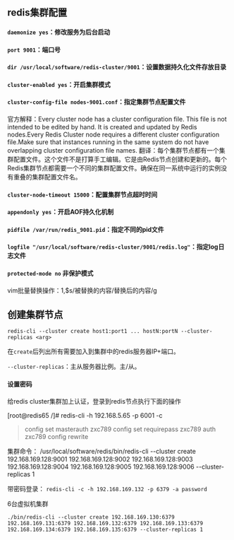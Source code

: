 ## redis集群配置
#### `daemonize yes`：修改服务为后台启动

#### `port 9001`：端口号

#### `dir /usr/local/software/redis-cluster/9001`：设置数据持久化文件存放目录

#### `cluster-enabled yes`：开启集群模式

#### `cluster-config-file nodes-9001.conf`：指定集群节点配置文件
官方解释：Every cluster node has a cluster configuration file. This file is not intended to be edited by hand. It is created and updated by Redis nodes.Every Redis Cluster node requires a different cluster configuration file.Make sure that instances running in the same system do not have overlapping cluster configuration file names.
翻译：每个集群节点都有一个集群配置文件。这个文件不是打算手工编辑。它是由Redis节点创建和更新的。每个Redis集群节点都需要一个不同的集群配置文件。确保在同一系统中运行的实例没有重叠的集群配置文件名。

#### `cluster-node-timeout 15000`：配置集群节点超时时间

#### `appendonly yes`：开启AOF持久化机制

#### `pidfile /var/run/redis_9001.pid`：指定不同的pid文件

#### `logfile "/usr/local/software/redis-cluster/9001/redis.log"`：指定log日志文件

#### `protected-mode no` 非保护模式

vim批量替换操作：1,$s/被替换的内容/替换后的内容/g

## 创建集群节点
`redis-cli --cluster create host1:port1 ... hostN:portN --cluster-replicas <arg>`

在`create`后列出所有需要加入到集群中的redis服务器IP+端口。

`--cluster-replicas`：主从服务器比例。主/从。

#### 设置密码
给redis cluster集群加上认证，登录到redis节点执行下面的操作

[root@redis65 /]# redis-cli -h 192.168.5.65 -p 6001 -c
> config set masterauth zxc789
> config set requirepass zxc789
> auth zxc789
> config rewrite
> 
集群命令：
/usr/local/software/redis/bin/redis-cli --cluster create 192.168.169.128:9001 192.168.169.128:9002 192.168.169.128:9003 192.168.169.128:9004 192.168.169.128:9005 192.168.169.128:9006 --cluster-replicas 1

带密码登录：
`redis-cli -c -h 192.168.169.132 -p 6379 -a password`

6台虚拟机集群
```
./bin/redis-cli --cluster create 192.168.169.130:6379 192.168.169.131:6379 192.168.169.132:6379 192.168.169.133:6379 192.168.169.134:6379 192.168.169.135:6379 --cluster-replicas 1
```